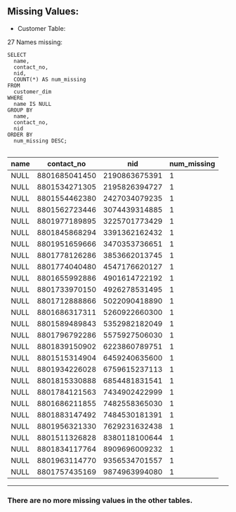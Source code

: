 ## Missing Values:
- Customer Table:

27 Names missing:
```
SELECT 
  name, 
  contact_no, 
  nid, 
  COUNT(*) AS num_missing 
FROM 
  customer_dim 
WHERE 
  name IS NULL 
GROUP BY 
  name, 
  contact_no, 
  nid 
ORDER BY 
  num_missing DESC;


```


name|	contact_no|	nid|	num_missing
|--|--|--|--|
NULL|	8801685041450	|2190863675391|	1
NULL	|8801534271305	|2195826394727|	1
NULL	|8801554462380	|2427034079235	|1
NULL	|8801562723446	|3074439314885	|1
NULL	|8801977189895	|3225701773429	|1
NULL	|8801845868294	|3391362162432|	1
NULL	|8801951659666	|3470353736651|	1
NULL	|8801778126286	|3853662013745|	1
NULL	|8801774040480	|4547176620127|	1
NULL	|8801655992886	|4901614722192|	1
NULL	|8801733970150	|4926278531495|	1
NULL	|8801712888866	|5022090418890|	1
NULL	|8801686317311	|5260922660300|	1
NULL	|8801589489843	|5352982182049|	1
NULL	|8801796792286	|5575927506030|	1
NULL	|8801839150902	|6223860789751|	1
NULL	|8801515314904	|6459240635600|	1
NULL	|8801934226028	|6759615237113|	1
NULL	|8801815330888	|6854481831541|	1
NULL	|8801784121563	|7434902422999|	1
NULL	|8801686211855	|7482558365030|	1
NULL	|8801883147492	|7484530181391|	1
NULL	|8801956321330	|7629231632438|	1
NULL	|8801511326828	|8380118100644|	1
NULL	|8801834117764	|8909696009232|	1
NULL	|8801963114770	|9356534701557|	1
NULL	|8801757435169	|9874963994080|	1

---
###  There are no more missing values in the other tables.
